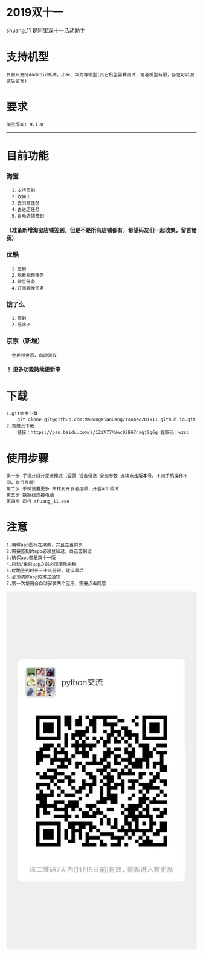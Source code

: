 # 2019双十一
 
shuang_11 是阿里双十一活动助手


# 支持机型
    目前只支持Android系统。小米、华为等机型(其它机型需要测试，笔者机型有限，各位可以测试后留言)

# 要求
    淘宝版本: 9.1.0

---------
# 目前功能
  ### 淘宝
      1.支持签到
      2.收猫币
      3.去浏览任务
      4.去进店任务
      5.自动店铺签到
  #### （准备新增淘宝店铺签到，但是不是所有店铺都有，希望码友们一起收集，留言给我）
  ### 优酷
      1.签到
      2.观看视频任务
      3.领豆任务
      4.订阅春晚任务
  ### 饿了么
      1.签到
      2.摇筛子
  ### 京东（新增）
      全民领金币，自动领取
   #### ！ 更多功能持续更新中
  

# 下载
    1.git命令下载
        git clone git@github.com:MaNongXiaoGang/taobao201911.github.io.git
    2.百度云下载
        链接：https://pan.baidu.com/s/12iV77MVwc02B67nsgjSg6g 提取码：wzsc 



# 使用步骤
    第一步 手机开启开发者模式（设置-设备信息-全部参数-连续点击版本号。不同手机操作不同，自行百度）
    第二步 手机设置更多 中找到开发者选项，开启adb调试
    第三步 数据线连接电脑
    第四步 运行 shuang_11.exe 

# 注意
    1.确保app图标在桌面，并且在当前页
    2.需要签到的app必须登陆过，自己签到过
    3.确保app都是双十一版
    4.启动/重启app之前必须清除进程
    5.优酷签到时长三十几分钟，建议最后
    6.必须清除app的推送通知
    7.第一次使用会自动安装两个应用，需要点击同意


![image](https://raw.githubusercontent.com/MaNongXiaoGang/taobao201911.github.io/master/images/165fa952e8e25cd937a3cb8f605bb23.jpg)

